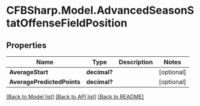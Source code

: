 # CFBSharp.Model.AdvancedSeasonStatOffenseFieldPosition
## Properties

Name | Type | Description | Notes
------------ | ------------- | ------------- | -------------
**AverageStart** | **decimal?** |  | [optional] 
**AveragePredictedPoints** | **decimal?** |  | [optional] 

[[Back to Model list]](../README.md#documentation-for-models) [[Back to API list]](../README.md#documentation-for-api-endpoints) [[Back to README]](../README.md)

